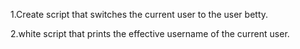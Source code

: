1.Create script that switches the current user to the user betty.

2.white script that prints the effective username of the current user.